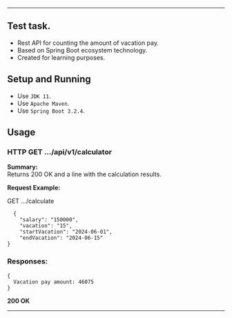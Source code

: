 ***
## Test task.

- Rest API for counting the amount of vacation pay.
- Based on Spring Boot ecosystem technology.
- Created for learning purposes.

## Setup and Running

- Use `JDK 11`.
- Use `Apache Maven`.
- Use `Spring Boot 3.2.4`.

## Usage
### HTTP GET .../api/v1/calculator

**Summary:**  
Returns 200 OK and a line with the calculation results.

**Request Example:**

GET .../calculate

```
  {
    "salary": "150000",
    "vacation": "15",
    "startVacation": "2024-06-01",
    "endVacation": "2024-06-15"
}
```

### Responses:

```text
{
  Vacation pay amount: 46075
}
```

**200 OK**

***